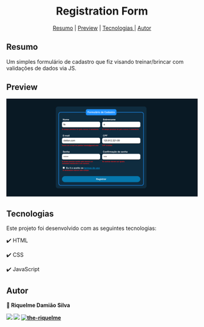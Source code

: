 <h1 align="center"> Registration Form </h1>
<p align="center">
	<a href="#about">Resumo</a> |
	<a href="#preview">Preview</a> |
	<a href="#technologies">Tecnologias </a> |
	<a href="#author">Autor</a> 
</p>

<h2 id="about"> Resumo </h2>

Um simples formulário de cadastro que fiz visando treinar/brincar com validações de dados via JS.

<h2 id="preview"> Preview </h2>

<div align="center">
	<img src ="assets/img/registration-form-demo.png">
</div>

<h2 id="technologies"> Tecnologias </h2>

Este projeto foi desenvolvido com as seguintes tecnologias: 

✔️ HTML

✔️ CSS

✔️ JavaScript


<h2 id="author"> Autor </h2>

<b>👤 Riquelme Damião Silva<b>


<div  style="display: inline_block">
	<a href ="mailto:riquelmedamiaosilva@gmail.com"><img src="https://img.shields.io/badge/-Gmail-%23333?style=for-the-badge&logo=gmail&logoColor=white" target="_blank" height="25"></a>
    	<a href="https://www.linkedin.com/in/riquelme-damiao-silva/" target="_blank"><img src="https://img.shields.io/badge/-LinkedIn-%230077B5?style=for-the-badge&logo=linkedin&logoColor=white" target="_blank" height="25"></a>
	<a href="https://github.com/the-riquelme" target="_blank"><img src="https://img.shields.io/badge/GitHub-000000?style=for-the-badge&logo=github&logoColor=white%22" alt="the-riquelme" height="25"></a>
</div>
